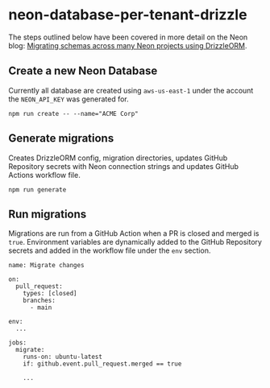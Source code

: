 # neon-database-per-tenant-drizzle

The steps outlined below have been covered in more detail on the Neon blog: [Migrating schemas across many Neon projects using DrizzleORM](https://neon.tech/blog/migrating-schemas).

## Create a new Neon Database

Currently all database are created using `aws-us-east-1` under the account the `NEON_API_KEY` was generated for.

```
npm run create -- --name="ACME Corp"
```

## Generate migrations

Creates DrizzleORM config, migration directories, updates GitHub Repository secrets with Neon connection strings and updates GitHub Actions workflow file.

```
npm run generate
```

## Run migrations

Migrations are run from a GitHub Action when a PR is closed and merged is `true`. Environment variables are dynamically added to the GitHub Repository secrets and added in the workflow file under the `env` section.

```
name: Migrate changes

on:
  pull_request:
    types: [closed]
    branches:
      - main

env:
  ...

jobs:
  migrate:
    runs-on: ubuntu-latest
    if: github.event.pull_request.merged == true

    ...
```
